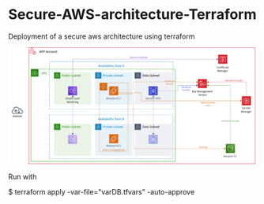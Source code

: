 # Secure-AWS-architecture-Terraform
Deployment of a secure aws architecture using terraform

![Aws architecture](./archv2.png "Architecture deployed")

Run with 

$ terraform apply -var-file="varDB.tfvars" -auto-approve
